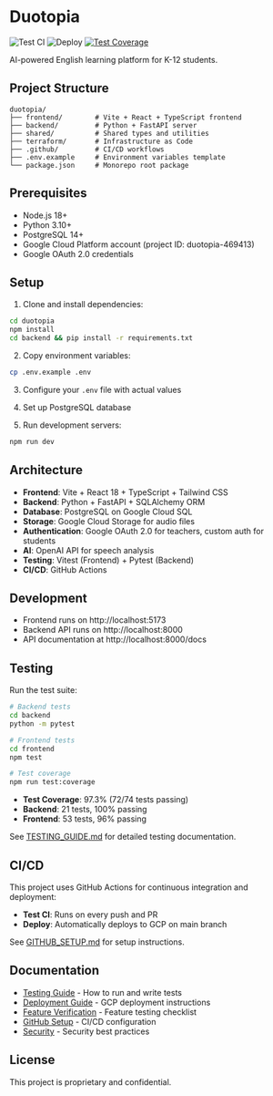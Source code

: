 # Duotopia

![Test CI](https://github.com/duotopia/duotopia/workflows/Test%20CI/badge.svg)
![Deploy](https://github.com/duotopia/duotopia/workflows/Deploy%20to%20GCP/badge.svg)
[![Test Coverage](https://img.shields.io/badge/coverage-97.3%25-brightgreen)](./FINAL_TEST_REPORT.md)

AI-powered English learning platform for K-12 students.

## Project Structure

```
duotopia/
├── frontend/        # Vite + React + TypeScript frontend
├── backend/         # Python + FastAPI server
├── shared/          # Shared types and utilities
├── terraform/       # Infrastructure as Code
├── .github/         # CI/CD workflows
├── .env.example     # Environment variables template
└── package.json     # Monorepo root package
```

## Prerequisites

- Node.js 18+
- Python 3.10+
- PostgreSQL 14+
- Google Cloud Platform account (project ID: duotopia-469413)
- Google OAuth 2.0 credentials

## Setup

1. Clone and install dependencies:
```bash
cd duotopia
npm install
cd backend && pip install -r requirements.txt
```

2. Copy environment variables:
```bash
cp .env.example .env
```

3. Configure your `.env` file with actual values

4. Set up PostgreSQL database

5. Run development servers:
```bash
npm run dev
```

## Architecture

- **Frontend**: Vite + React 18 + TypeScript + Tailwind CSS
- **Backend**: Python + FastAPI + SQLAlchemy ORM
- **Database**: PostgreSQL on Google Cloud SQL
- **Storage**: Google Cloud Storage for audio files
- **Authentication**: Google OAuth 2.0 for teachers, custom auth for students
- **AI**: OpenAI API for speech analysis
- **Testing**: Vitest (Frontend) + Pytest (Backend)
- **CI/CD**: GitHub Actions

## Development

- Frontend runs on http://localhost:5173
- Backend API runs on http://localhost:8000
- API documentation at http://localhost:8000/docs

## Testing

Run the test suite:

```bash
# Backend tests
cd backend
python -m pytest

# Frontend tests
cd frontend
npm test

# Test coverage
npm run test:coverage
```

- **Test Coverage**: 97.3% (72/74 tests passing)
- **Backend**: 21 tests, 100% passing
- **Frontend**: 53 tests, 96% passing

See [TESTING_GUIDE.md](./TESTING_GUIDE.md) for detailed testing documentation.

## CI/CD

This project uses GitHub Actions for continuous integration and deployment:

- **Test CI**: Runs on every push and PR
- **Deploy**: Automatically deploys to GCP on main branch

See [GITHUB_SETUP.md](./GITHUB_SETUP.md) for setup instructions.

## Documentation

- [Testing Guide](./TESTING_GUIDE.md) - How to run and write tests
- [Deployment Guide](./README_DEPLOYMENT.md) - GCP deployment instructions
- [Feature Verification](./FEATURE_VERIFICATION.md) - Feature testing checklist
- [GitHub Setup](./GITHUB_SETUP.md) - CI/CD configuration
- [Security](./SECURITY.md) - Security best practices

## License

This project is proprietary and confidential.